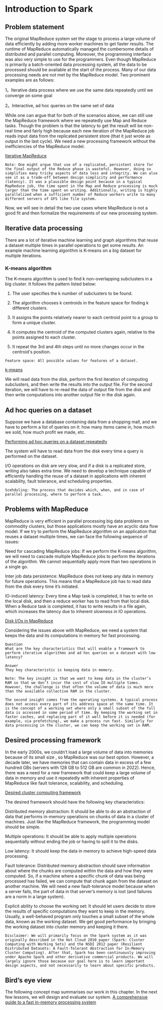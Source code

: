 # Introduction to Spark
## Problem statement
The original MapReduce system set the stage to process a large volume of data efficiently by adding more worker machines to get faster results. The runtime of MapReduce automatically managed the cumbersome details of distributed and parallel computing. Moreover, the programming interface was also very simple to use for the programmers. Even though MapReduce is primarily a batch-oriented data processing system, all the data to be processed should be available at the start of the process. Many of our data processing needs are not met by the MapReduce model. Two prominent examples are as follows:

1。Iterative data process where we use the same data repeatedly until we converge on some goal

2。Interactive, ad hoc queries on the same set of data

While one can argue that for both of the scenarios above, we can still use the MapReduce framework where we repeatedly use Map and Reduce tasks. Though the problem is that the latency to get the result will be non-real time and fairly high because each new iteration of the MapReduce job reads input data from the replicated persistent store (that it just wrote as output in the last cycle). We need a new processing framework without the inefficiencies of the MapReduce model.

[Iterative MapReduce](./iterative.png)

```
Note: One might argue that use of a replicated, persistent store for the final output of the Reduce phase is wasteful. However, doing so simplifies many tricky aspects of data loss and integrity. We can also see it as a trade-off between design simplicity and performance (latency). It was a plausible design point because in a typical MapReduce job, the time spent in the Map and Reduce processing is much larger than the time spent on writing. Additionally, writing is highly parallelized when a sufficient number of Reduce workers write to many different servers of GFS like file system.
```
Now, we will see in detail the two use cases where MapReduce is not a good fit and then formalize the requirements of our new processing system.

## Iterative data processing
There are a lot of iterative machine learning and graph algorithms that reuse a dataset multiple times in parallel operations to get some results. An example machine learning algorithm is K-means on a big dataset for multiple iterations.


### K-means algorithm
The K-means algorithm is used to find k non-overlapping subclusters in a big cluster. It follows the pattern listed below:

1. The user specifies the k number of subclusters to be found.

2. The algorithm chooses k centroids in the feature space for finding k different clusters.

3. It assigns the points relatively nearer to each centroid point to a group to form a unique cluster.

4. It computes the centroid of the computed clusters again, relative to the points assigned to each cluster.

5. It repeat the 3rd and 4th steps until no more changes occur in the centroid's position.
```
Feature space: All possible values for features of a dataset.
```
[k-means](./kmeans)

We will read data from the disk, perform the first iteration of computing subclusters, and then write the results into the output file. For the second iteration, we will have to re-read the data of output file from the disk and then write computations into another output file in the disk again.


## Ad hoc queries on a dataset
Suppose we have a database containing data from a shopping mall, and we have to perform a list of queries on it: how many items came in, how much we sold, how much profit we made, etc.

[Performing ad hoc queries on a dataset repeatedly](./queries.png)

The system will have to read data from the disk every time a query is performed on the dataset.

I/O operations on disk are very slow, and if a disk is a replicated store, writing also takes extra time. We need to develop a technique capable of efficiently handling the reuse of a dataset in applications with inherent scalability, fault tolerance, and scheduling properties.
```
Scehduling: The process that decides which, when, and in case of parallel processing, where to perform a task.
```

## Problems with MapReduce
MapReduce is very efficient in parallel processing big data problems on commodity clusters, but those applications mostly have an acyclic data flow model. If we try to perform the MapReduce algorithm on an application that reuses a dataset multiple times, we can face the following sequence of issues:

Need for cascading MapReduce jobs: If we perform the K-means algorithm, we will need to cascade multiple MapReduce jobs to perform the iterations of the algorithm. We cannot sequentially apply more than two operations in a single go.

Inter job data persistence: MapReduce does not keep any data in memory for future operations. This means that a MapReduce job has to read data from the disk every time it’s initiated.

IO-induced latency: Every time a Map task is completed, it has to write on the local disk, and then a reduce worker has to read from that local disk. When a Reduce task is completed, it has to write results in a file again, which increases the latency due to inherent slowness in IO operations.

[Disk I/Os in MapReduce](./diskio.png)

Considering the issues above with MapReduce, we need a system that keeps the data and its computations in memory for fast processing.

```
Question
What are the key characteristics that will enable a framework to perform iterative algorithms and ad hoc queries on a dataset with low latency?

Answer
They key characteristic is keeping data in memory.
```

```
Note: The key insight is that we want to keep data in the cluster’s RAM so that we don’t incur the cost of slow IO multiple times. However, the challenge is that often the volume of data is much more than the available collective RAM in the cluster.

The second insight comes from the operating systems. A typical process does not access every part of its address space at the same time. It is the concept of a working set where only a small subset of the full data is accessed in some period of time. By keeping the working set in faster caches, and replacing part of it well before it is needed (for example, via prefetching), we make a process run fast. Similarly for data processing in the cluster, we can keep the working set in RAM.
```

## Desired processing framework
In the early 2000s, we couldn’t load a large volume of data into memories because of its small size , so MapReduce was our best option. However, a decade later, we have memories that can contain data in excess of a few hundred GBs (servers with 128 GB to 512 GB are common in 2022). Hence, there was a need for a new framework that could keep a large volume of data in memory and use it repeatedly with inherent properties of MapReduce like fault tolerance, scalability, and scheduling.

[Desired cluster computing framework](./clusterframework.png)

The desired framework should have the following key characteristics:

Distributed memory abstraction: It should be able to do an abstraction of data that performs in-memory operations on chunks of data in a cluster of machines. Just like the MapReduce framework, the programming model should be simple.

Multiple operations: It should be able to apply multiple operations sequentially without ending the job or having to spill it to the disks.

Low latency: It should keep the data in memory to achieve high-speed data processing.

Fault tolerance: Distributed memory abstraction should save information about where the chunks are computed within the data and how they were computed. So, if a machine where a specific chunk of data was being processed has failed, we can compute that chunk again from the dataset on another machine. We will need a new fault-tolerance model because when a server fails, the part of data in that server’s memory is lost (and failures are a norm in a large system).

Explicit ability to choose the working set: It should let users decide to store the results of specific computations they want to keep in the memory. Usually, a well-behaved program only touches a small subset of the whole data, known as the working dataset. We get good performance by bringing the working dataset into cluster memory and keeping it there.
```
Disclaimer: We will primarily focus on the Spark system as it was originally described in the Hot Cloud 2010 paper (Spark: Cluster Computing with Working Sets) and the NSDI 2012 paper (Resilient Distributed Datasets: A Fault-Tolerant Abstraction for In-Memory Cluster Computing). After that, Spark has been continuously improving under Apache Spark and other derivative commercial products. We will largely ignore those because our goal here is to learn important design aspects, and not necessarily to learn about specific products.
```

## Bird’s eye view
The following concept map summarises our work in this chapter. In the next few lessons, we will design and evaluate our system.
[A comprehensive guide to a fast in-memory processing system](./overview.png)

